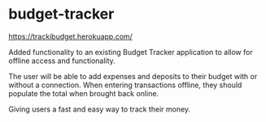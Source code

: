 # budget-tracker


https://trackibudget.herokuapp.com/

Added functionality to an existing Budget Tracker application to allow for offline access and functionality.

The user will be able to add expenses and deposits to their budget with or without a connection. When entering transactions offline, they should populate the total when brought back online.

Giving users a fast and easy way to track their money.
